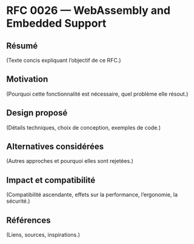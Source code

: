 # RFC 0026 — WebAssembly and Embedded Support

## Résumé
(Texte concis expliquant l’objectif de ce RFC.)

## Motivation
(Pourquoi cette fonctionnalité est nécessaire, quel problème elle résout.)

## Design proposé
(Détails techniques, choix de conception, exemples de code.)

## Alternatives considérées
(Autres approches et pourquoi elles sont rejetées.)

## Impact et compatibilité
(Compatibilité ascendante, effets sur la performance, l’ergonomie, la sécurité.)

## Références
(Liens, sources, inspirations.)
